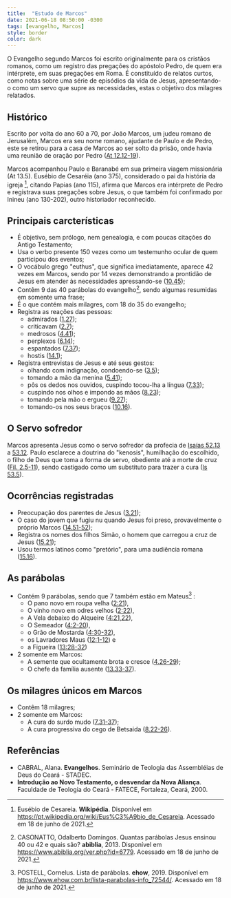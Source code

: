 ```yaml
---
title:  "Estudo de Marcos"
date: 2021-06-18 08:50:00 -0300
tags: [evangelho, Marcos]
style: border
color: dark
---
```


O Evangelho segundo Marcos foi escrito originalmente para os cristãos romanos, como um registro das pregações do apóstolo Pedro, de quem era intérprete, em suas pregações em Roma. É constituído de relatos curtos, como notas sobre uma série de episódios da vida de Jesus, apresentando-o como um servo que supre as necessidades, estas o objetivo dos milagres relatados.

## Histórico

Escrito por volta do ano 60 a 70, por João Marcos, um judeu romano de Jerusalém, Marcos era seu nome romano, ajudante de Paulo e de Pedro, este se retirou para a casa de Marcos ao ser solto da prisão, onde havia uma reunião de oração por Pedro ([At 12.12-19](https://www.bibliaonline.com.br/acf/atos/12/12-19+)).

Marcos acompanhou Paulo e Baranabé em sua primeira viagem missionária (At 13.5). Eusébio de Cesaréia (ano 375), considerado o pai da história da igreja [^1], citando Papias (ano 115), afirma que Marcos era intérprete de Pedro e registrava suas pregações sobre Jesus, o que também foi confirmado por Inineu (ano 130-202), outro historiador reconhecido.

## Principais carcterísticas

* É objetivo, sem prólogo, nem genealogia, e com poucas citações do Antigo Testamento;
* Usa o verbo presente 150 vezes como um testemunho ocular de quem participou dos eventos;
* O vocábulo grego "euthus", que significa imediatamente, aparece 42 vezes em Marcos, sendo por 14 vezes demonstrando a prontidão de Jesus em atender às necessidades apressando-se ([10.45](https://www.bibliaonline.com.br/acf/mc/10/45));
* Contêm 9 das 40 parábolas do evangelho[^3], sendo algumas resumidas em somente uma frase;
* É o que contém mais milagres, com 18 do 35 do evangelho;
* Registra as reações das pessoas:
  * admirados ([1.27](https://www.bibliaonline.com.br/acf/mc/1/27));
  * criticavam ([2.7](https://www.bibliaonline.com.br/acf/mc/2/7));
  * medrosos ([4.41](https://www.bibliaonline.com.br/acf/mc/4/41));
  * perplexos ([6.14](https://www.bibliaonline.com.br/acf/mc/6/14));
  * espantados ([7.37](https://www.bibliaonline.com.br/acf/mc/7/37));
  * hostis ([14.1](https://www.bibliaonline.com.br/acf/mc/1/14));
* Registra entrevistas de Jesus e até seus gestos:
  * olhando com indignação, condoendo-se ([3.5](https://www.bibliaonline.com.br/acf/mc/3/5));
  * tomando a mão da menina ([5.41](https://www.bibliaonline.com.br/acf/mc/5/41));
  * pôs os dedos nos ouvidos, cuspindo tocou-lha a língua ([7.33](https://www.bibliaonline.com.br/acf/mc/7/33));
  * cuspindo nos olhos e impondo as mãos ([8.23](https://www.bibliaonline.com.br/acf/mc/8/23));
  * tomando pela mão o ergueu ([9.27](https://www.bibliaonline.com.br/acf/mc/9/27));
  * tomando-os nos seus braços ([10.16](https://www.bibliaonline.com.br/acf/mc/10/16)).

## O Servo sofredor

Marcos apresenta Jesus como o servo sofredor da profecia de [Isaías 52.13](https://www.bibliaonline.com.br/acf/is/52/12-15+) a [53.12](https://www.bibliaonline.com.br/acf/is/53/1-12+). Paulo esclarece a doutrina do "kenosis", humilhação do escolhido, o filho de Deus que toma a forma de servo, obediente até a morte de cruz ([Fil. 2.5-11](https://www.bibliaonline.com.br/acf/fp/2/5-11+)), sendo castigado como um substituto para trazer a cura ([Is 53.5](https://www.bibliaonline.com.br/acf/is/53/5)).
  
## Ocorrências registradas

* Preocupação dos parentes de Jesus ([3.21](https://www.bibliaonline.com.br/acf/mc/3/21));
* O caso do jovem que fugiu nu quando Jesus foi preso, provavelmente o próprio Marcos ([14.51-52](https://www.bibliaonline.com.br/acf/mc/14/51-52+));
* Registra os nomes dos filhos Simão, o homem que carregou a cruz de Jesus ([15.21](https://www.bibliaonline.com.br/acf/mc/15/21));
* Usou termos latinos como "pretório", para uma audiência romana ([15.16](https://www.bibliaonline.com.br/acf/mc/15/16)).

## As parábolas

* Contém 9 parábolas, sendo que 7 também estão em Mateus[^2] :
  * O pano novo em roupa velha ([2:21](https://www.bibliaonline.com.br/acf/mc/2/21)),
  * O vinho novo em odres velhos ([2:22](https://www.bibliaonline.com.br/acf/mc/2/22)),
  * A Vela debaixo do Alqueire ([4:21,22](https://www.bibliaonline.com.br/acf/mc/4/21-22+)),
  * O Semeador ([4:2-20](https://www.bibliaonline.com.br/acf/mc/4/2-20+)),
  * o Grão de Mostarda ([4:30-32](https://www.bibliaonline.com.br/acf/mc/4/30-32+)),
  * os Lavradores Maus ([12:1-12](https://www.bibliaonline.com.br/acf/mc/12/1-12+)) e
  * a Figueira ([13:28-32](https://www.bibliaonline.com.br/acf/mc/13/28-32+))
* 2 somente em Marcos:
  * A semente que ocultamente brota e cresce ([4.26-29](https://www.bibliaonline.com.br/acf/mc/4/26-29+));
  * O chefe da família ausente ([13.33-37](https://www.bibliaonline.com.br/acf/mc/13/33-37+)).

## Os milagres únicos em Marcos

* Contêm 18 milagres;
* 2 somente em Marcos:
  * A cura do surdo mudo ([7.31-37](https://www.bibliaonline.com.br/acf/mc/7/31-37+));
  * A cura progressiva do cego de Betsaida ([8.22-26](https://www.bibliaonline.com.br/acf/mc/8/22-26+)).

## Referências

* CABRAL, Alana. **Evangelhos**. Seminário de Teologia das Assembléias de Deus do Ceará - STADEC.
* **Introdução ao Novo Testamento, o desvendar da Nova Aliança**. Faculdade de Teologia do Ceará - FATECE, Fortaleza, Ceará, 2000.

[^1]: Eusébio de Cesareia. **Wikipédia**. Disponível em <https://pt.wikipedia.org/wiki/Eus%C3%A9bio_de_Cesareia>. Acessado em 18 de junho de 2021.

[^2]: POSTELL, Cornelus. Lista de parábolas. **ehow**, 2019. Disponível em <https://www.ehow.com.br/lista-parabolas-info_72544/>. Acessado em 18 de junho de 2021.

[^3]: CASONATTO, Odalberto Domingos. Quantas parábolas Jesus ensinou 40 ou 42 e quais são? **abiblia**, 2013. Disponível em <https://www.abiblia.org/ver.php?id=6779>. Acessado em 18 de junho de 2021.
